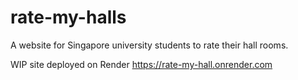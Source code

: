 # rate-my-halls
A website for Singapore university students to rate their hall rooms.

WIP site deployed on Render
https://rate-my-hall.onrender.com
